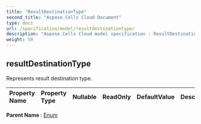 ```yaml
---
title: "ResultDestinationType"
second_title: "Aspose.Cells Cloud Document"
type: docs
url: /specification/model/resultdestinationtype/
description: "Aspose.Cells Cloud model specification : ResultDestinationType. Effortlessly handle Excel and other spreadsheet documents with features like opening, generating, editing, splitting, merging, comparing, and converting."
weight: 50
---
```


## **resultDestinationType**

Represents result destination type. 

| Property Name | Property Type | Nullable |  ReadOnly | DefaultValue | Description | 
| :- | :- | :- |:- |  :- | :- |

**Parent Name** : [Enum](enum)

